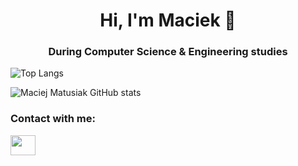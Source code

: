 <h1 align="center">  Hi, I'm Maciek 👋</h1>
<h3 align="center">  During Computer Science & Engineering studies </h3>

![Top Langs](https://github-readme-stats.vercel.app/api/top-langs/?username=MaciejMatusiak&layout=compact&hide=CMAKE&show_icons=true&theme=transparent)

![Maciej Matusiak GitHub stats](https://github-readme-stats.vercel.app/api?username=MaciejMatusiak&show_icons=true&theme=transparent)

<h3 align="left">Contact with me:</h3>
<a href="https://www.linkedin.com/in/maciej-matusiak-13600624a/" target="_blank" rel="noreferrer"><img src="https://raw.githubusercontent.com/danielcranney/readme-generator/main/public/icons/socials/linkedin.svg" width="40" height="32" /></a>

<!--
**MaciejMatusiak/MaciejMatusiak** is a ✨ _special_ ✨ repository because its `README.md` (this file) appears on your GitHub profile.
--!>
